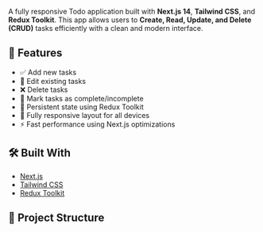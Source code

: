 
A fully responsive Todo application built with **Next.js 14**, **Tailwind CSS**, and **Redux Toolkit**. This app allows users to **Create, Read, Update, and Delete (CRUD)** tasks efficiently with a clean and modern interface.

## 🚀 Features

- ✅ Add new tasks
- 📝 Edit existing tasks
- ❌ Delete tasks
- 🔄 Mark tasks as complete/incomplete
- 💾 Persistent state using Redux Toolkit
- 📱 Fully responsive layout for all devices
- ⚡️ Fast performance using Next.js optimizations

## 🛠️ Built With

- [Next.js](https://nextjs.org/)
- [Tailwind CSS](https://tailwindcss.com/)
- [Redux Toolkit](https://redux-toolkit.js.org/)

## 📂 Project Structure

